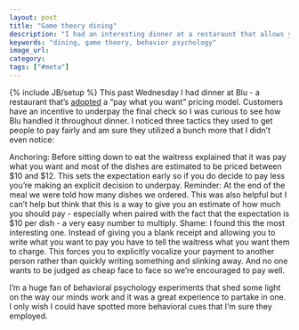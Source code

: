 ```yaml
---
layout: post
title: "Game theory dining"
description: "I had an interesting dinner at a restaraunt that allows you to pay what you want for your meal. The best part was seeing the subtle ways the restaurant gets you to pay up."
keywords: "dining, game theory, behavior psychology"
image_url:
category:
tags: ["#meta"]
---
```

{% include JB/setup %}
This past Wednesday I had dinner at Blu - a restaurant that’s <a href="http://well.blogs.nytimes.com/2015/08/17/what-would-you-pay-for-this-meal/
" target="_blank">adopted</a> a “pay what you want” pricing model. Customers have an incentive to underpay the final check so I was curious to see how Blu handled it throughout dinner. I noticed three tactics they used to get people to pay fairly and am sure they utilized a bunch more that I didn’t even notice:

Anchoring: Before sitting down to eat the waitress explained that it was pay what you want and most of the dishes are estimated to be priced between $10 and $12. This sets the expectation early so if you do decide to pay less you’re making an explicit decision to underpay.
Reminder: At the end of the meal we were told how many dishes we ordered. This was also helpful but I can’t help but think that this is a way to give you an estimate of how much you should pay - especially when paired with the fact that the expectation is $10 per dish - a very easy number to multiply.
Shame: I found this the most interesting one. Instead of giving you a blank receipt and allowing you to write what you want to pay you have to tell the waitress what you want them to charge. This forces you to explicitly vocalize your payment to another person rather than quickly writing something and slinking away. And no one wants to be judged as cheap face to face so we’re encouraged to pay well.

I’m a huge fan of behavioral psychology experiments that shed some light on the way our minds work and it was a great experience to partake in one. I only wish I could have spotted more behavioral cues that I’m sure they employed.
